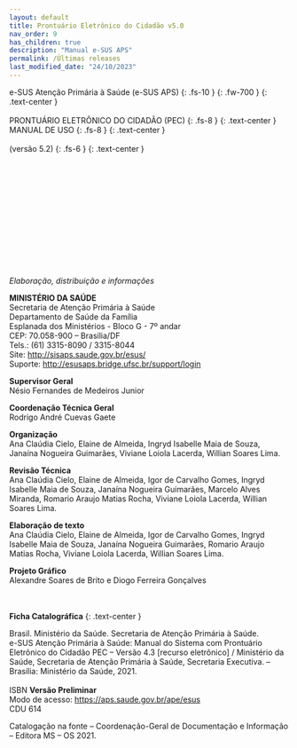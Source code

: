 ```yaml
---
layout: default
title: Prontuário Eletrônico do Cidadão v5.0
nav_order: 9
has_children: true
description: "Manual e-SUS APS"
permalink: /Últimas releases
last_modified_date: "24/10/2023"
---
```


e-SUS Atenção Primária à Saúde (e-SUS APS)
{: .fs-10 }
{: .fw-700 }
{: .text-center }
<br>
<br>
PRONTUÁRIO ELETRÔNICO DO CIDADÃO (PEC)
{: .fs-8 }
{: .text-center }
MANUAL DE USO
{: .fs-8 }
{: .text-center }
<br>
<br>
(versão 5.2)
{: .fs-6 }
{: .text-center }
<br>
<br>
<br>
<br>
<br>
<br>
<br>
<br>
<br>
<br>
<br>
<br>
<br>
<br>
*Elaboração, distribuição e informações*<br>

**MINISTÉRIO DA SAÚDE**<br>
Secretaria de Atenção Primária à Saúde<br>
Departamento de Saúde da Família<br>
Esplanada dos Ministérios - Bloco G - 7º andar<br>
CEP: 70.058-900 – Brasília/DF<br>
Tels.: (61) 3315-8090 / 3315-8044<br>
Site: <http://sisaps.saude.gov.br/esus/><br>
Suporte: <http://esusaps.bridge.ufsc.br/support/login>

**Supervisor Geral**<br>
Nésio Fernandes de Medeiros Junior

**Coordenação Técnica Geral**<br>
Rodrigo André Cuevas Gaete

**Organização**<br>
Ana Claúdia Cielo, Elaine de Almeida, Ingryd Isabelle Maia de Souza, Janaína Nogueira Guimarães, Viviane Loiola Lacerda, Willian Soares Lima.

**Revisão Técnica**<br>
Ana Claúdia Cielo, Elaine de Almeida, Igor de Carvalho Gomes, Ingryd Isabelle Maia de Souza, Janaína Nogueira Guimarães, Marcelo Alves Miranda, Romario Araujo Matias Rocha, Viviane Loiola Lacerda, Willian Soares Lima.

**Elaboração de texto**<br>
Ana Claúdia Cielo, Elaine de Almeida, Igor de Carvalho Gomes, Ingryd Isabelle Maia de Souza, Janaína Nogueira Guimarães, Romario Araujo Matias Rocha, Viviane Loiola Lacerda, Willian Soares Lima.

**Projeto Gráfico**<br>
Alexandre Soares de Brito e Diogo Ferreira Gonçalves
<br>
<br>
<br>

**Ficha Catalográfica**
{: .text-center }

Brasil. Ministério da Saúde. Secretaria de Atenção Primária à Saúde.<br>
e-SUS Atenção Primária à Saúde: Manual do Sistema com Prontuário Eletrônico do Cidadão PEC – Versão 4.3 [recurso eletrônico] / Ministério da Saúde, Secretaria de Atenção Primária à Saúde, Secretaria Executiva. – Brasília: Ministério da Saúde, 2021.<br>
<br>
ISBN **Versão Preliminar**<br>
Modo de acesso: <https://aps.saude.gov.br/ape/esus><br>
CDU 614<br>

Catalogação na fonte – Coordenação-Geral de Documentação e Informação – Editora MS – OS 2021.
